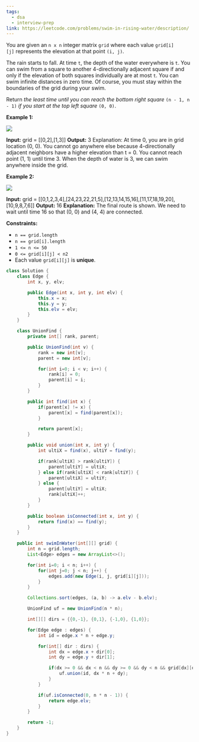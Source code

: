 ```yaml
---
tags:
  - dsa
  - interview-prep
link: https://leetcode.com/problems/swim-in-rising-water/description/
---
```

You are given an `n x n` integer matrix `grid` where each value `grid[i][j]` represents the elevation at that point `(i, j)`.

The rain starts to fall. At time `t`, the depth of the water everywhere is `t`. You can swim from a square to another 4-directionally adjacent square if and only if the elevation of both squares individually are at most `t`. You can swim infinite distances in zero time. Of course, you must stay within the boundaries of the grid during your swim.

Return _the least time until you can reach the bottom right square_ `(n - 1, n - 1)` _if you start at the top left square_ `(0, 0)`.

**Example 1:**

![](https://assets.leetcode.com/uploads/2021/06/29/swim1-grid.jpg)

**Input:** grid = [[0,2],[1,3]]
**Output:** 3
Explanation:
At time 0, you are in grid location (0, 0).
You cannot go anywhere else because 4-directionally adjacent neighbors have a higher elevation than t = 0.
You cannot reach point (1, 1) until time 3.
When the depth of water is 3, we can swim anywhere inside the grid.

**Example 2:**

![](https://assets.leetcode.com/uploads/2021/06/29/swim2-grid-1.jpg)

**Input:** grid = [[0,1,2,3,4],[24,23,22,21,5],[12,13,14,15,16],[11,17,18,19,20],[10,9,8,7,6]]
**Output:** 16
**Explanation:** The final route is shown.
We need to wait until time 16 so that (0, 0) and (4, 4) are connected.

**Constraints:**

- `n == grid.length`
- `n == grid[i].length`
- `1 <= n <= 50`
- `0 <= grid[i][j] < n2`
- Each value `grid[i][j]` is **unique**.

```Java
class Solution {
    class Edge {
        int x, y, elv;

        public Edge(int x, int y, int elv) {
            this.x = x;
            this.y = y;
            this.elv = elv;
        }
    }

    class UnionFind {
        private int[] rank, parent;

        public UnionFind(int v) {
            rank = new int[v];
            parent = new int[v];

            for(int i=0; i < v; i++) {
                rank[i] = 0;
                parent[i] = i;
            }
        }

        public int find(int x) {
            if(parent[x] != x) {
                parent[x] = find(parent[x]);
            }

            return parent[x];
        }

        public void union(int x, int y) {
            int ultiX = find(x), ultiY = find(y);

            if(rank[ultiX] > rank[ultiY]) {
                parent[ultiY] = ultiX;
            } else if(rank[ultiX] < rank[ultiY]) {
                parent[ultiX] = ultiY;
            } else {
                parent[ultiY] = ultiX;
                rank[ultiX]++;
            }
        }

        public boolean isConnected(int x, int y) {
            return find(x) == find(y);
        }
    }

    public int swimInWater(int[][] grid) {
        int n = grid.length;
        List<Edge> edges = new ArrayList<>();

        for(int i=0; i < n; i++) {
            for(int j=0; j < n; j++) {
                edges.add(new Edge(i, j, grid[i][j]));
            }
        }

        Collections.sort(edges, (a, b) -> a.elv - b.elv);

        UnionFind uf = new UnionFind(n * n);

        int[][] dirs = {{0,-1}, {0,1}, {-1,0}, {1,0}};

        for(Edge edge : edges) {
            int id = edge.x * n + edge.y;

            for(int[] dir : dirs) {
                int dx = edge.x + dir[0];
                int dy = edge.y + dir[1];

                if(dx >= 0 && dx < n && dy >= 0 && dy < n && grid[dx][dy] <= edge.elv) {
                    uf.union(id, dx * n + dy);
                }
            }

            if(uf.isConnected(0, n * n - 1)) {
                return edge.elv;
            }
        }

        return -1;
    }
}
```